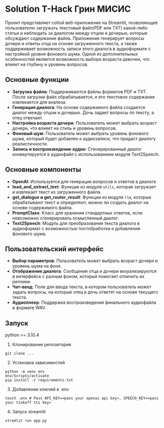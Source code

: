 # Solution T-Hack Грин МИСИС
Проект представляет собой веб-приложение на Streamlit, позволяющее пользователю загружать текстовый файл(PDF или TXT) какой-либо статьи и наблюдать за диалогом между отцом и дочерью, которые обсуждают содержание файла. Приложение генерирует вопросы дочери и ответы отца на основе загруженного текста, а также поддерживает возможность записи этого диалога в аудиоформате с настройкой уровня фонового шума. Одной из дополнительных особенностей является возможность выбора возраста девочки, что влияет на глубину и уровень вопросов.
## Основные функции
- **Загрузка файла**: Поддерживаются файлы форматов PDF и TXT. После загрузки файл обрабатывается, и его текстовое содержание извлекается для анализа.
- **Генерация диалога**: На основе содержимого файла создается диалог между отцом и дочерью. Дочь задает вопросы по тексту, а отец отвечает.
- **Настройка возраста дочери**: Пользователь может выбрать возраст дочери, что влияет на стиль и уровень вопросов.
- **Фоновый шум**: Пользователь может выбрать уровень фонового шума, который будет добавлен к аудиозаписи, что придаст диалогу реалистичности.
- **Запись и воспроизведение аудио**: Сгенерированный диалог конвертируется в аудиофайл с использованием модуля Text2Speech.

## Основные компоненты
- **OpenAI**: Используется для генерации вопросов и ответов в диалоге.
- **load_and_extract_text**: Функция из модуля `utils`, которая загружает и извлекает текст из загруженного файла.
- **get_dialogue и get_router_result**: Функции из модуля `llm`, которые обрабатывают текст и определяют, можно ли создать диалог на основе содержимого файла.
- **PromptClass**: Класс для хранения стандартных ответов, если невозможно сгенерировать осмысленный диалог.
- **Text2Speech**: Модуль для преобразования текста диалога в аудиоформат с возможностью постобработки и добавления фонового шума.

## Пользовательский интерфейс
- **Выбор параметров**: Пользователь может выбрать возраст дочери и уровень шума на фоне.
- **Отображение диалога**: Сообщения отца и дочери визуализируются в интерфейсе с разным фоном, который помогает отличить их реплики.
- **Чат-ввод**: Поле для ввода текста, в котором пользователь может задать вопросы, на которые отец и дочь ответят на основе текущего текста.
- **Аудиоплеер**: Поддержка воспроизведения финального аудиофайла в формате WAV.

## Запуск
python >= 3.10.4
1. Клонирование репозитория
```
git clone ...
```
2. Установка зависимостей
```
python -m venv env
env/Scripts/activate
pip install -r requirements.txt
```
3. Добавление ключей в .env
```
touch .env # Pass API_KEY=<pass your openai api key>, SPEECH_KEY=<pass your tinkoff tts key> 
```
4. Запуск streamlit
```
stremlit run app.py
```
